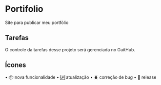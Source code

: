 # Portifolio

Site para publicar meu portfólio

## Tarefas

O controle da tarefas desse projeto será gerenciada no GuitHub.

## Ícones

• :package: nova funcionalidade
• :up: atualização
• :beetle: correção de bug
• :checkered_flag: release
